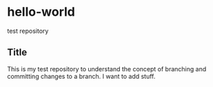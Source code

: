 # hello-world
test repository

Title
-----
This is my test repository to understand the concept of branching 
and committing changes to a branch.
I want to add stuff.
